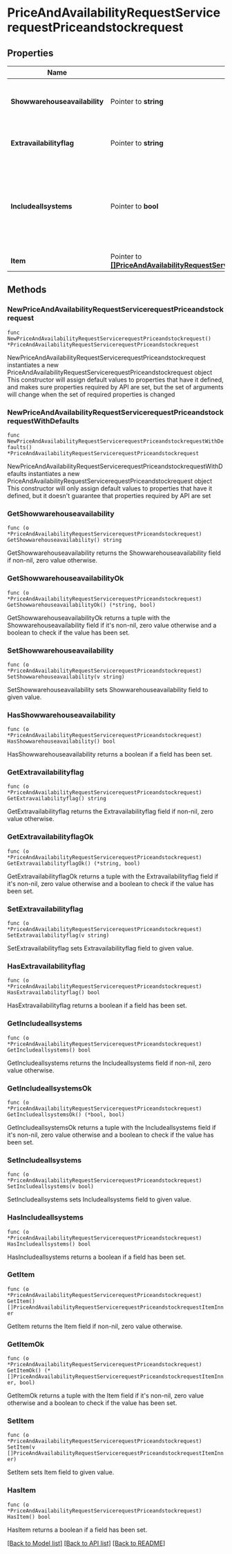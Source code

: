 # PriceAndAvailabilityRequestServicerequestPriceandstockrequest

## Properties

Name | Type | Description | Notes
------------ | ------------- | ------------- | -------------
**Showwarehouseavailability** | Pointer to **string** | True/false to show the availability of individual warehouses | [optional] 
**Extravailabilityflag** | Pointer to **string** | Y/N to show extra availability flag | [optional] 
**Includeallsystems** | Pointer to **bool** | Flag to indicate if the price and stock information is required for all Ingram Micro systems. | [optional] 
**Item** | Pointer to [**[]PriceAndAvailabilityRequestServicerequestPriceandstockrequestItemInner**](PriceAndAvailabilityRequestServicerequestPriceandstockrequestItemInner.md) |  | [optional] 

## Methods

### NewPriceAndAvailabilityRequestServicerequestPriceandstockrequest

`func NewPriceAndAvailabilityRequestServicerequestPriceandstockrequest() *PriceAndAvailabilityRequestServicerequestPriceandstockrequest`

NewPriceAndAvailabilityRequestServicerequestPriceandstockrequest instantiates a new PriceAndAvailabilityRequestServicerequestPriceandstockrequest object
This constructor will assign default values to properties that have it defined,
and makes sure properties required by API are set, but the set of arguments
will change when the set of required properties is changed

### NewPriceAndAvailabilityRequestServicerequestPriceandstockrequestWithDefaults

`func NewPriceAndAvailabilityRequestServicerequestPriceandstockrequestWithDefaults() *PriceAndAvailabilityRequestServicerequestPriceandstockrequest`

NewPriceAndAvailabilityRequestServicerequestPriceandstockrequestWithDefaults instantiates a new PriceAndAvailabilityRequestServicerequestPriceandstockrequest object
This constructor will only assign default values to properties that have it defined,
but it doesn't guarantee that properties required by API are set

### GetShowwarehouseavailability

`func (o *PriceAndAvailabilityRequestServicerequestPriceandstockrequest) GetShowwarehouseavailability() string`

GetShowwarehouseavailability returns the Showwarehouseavailability field if non-nil, zero value otherwise.

### GetShowwarehouseavailabilityOk

`func (o *PriceAndAvailabilityRequestServicerequestPriceandstockrequest) GetShowwarehouseavailabilityOk() (*string, bool)`

GetShowwarehouseavailabilityOk returns a tuple with the Showwarehouseavailability field if it's non-nil, zero value otherwise
and a boolean to check if the value has been set.

### SetShowwarehouseavailability

`func (o *PriceAndAvailabilityRequestServicerequestPriceandstockrequest) SetShowwarehouseavailability(v string)`

SetShowwarehouseavailability sets Showwarehouseavailability field to given value.

### HasShowwarehouseavailability

`func (o *PriceAndAvailabilityRequestServicerequestPriceandstockrequest) HasShowwarehouseavailability() bool`

HasShowwarehouseavailability returns a boolean if a field has been set.

### GetExtravailabilityflag

`func (o *PriceAndAvailabilityRequestServicerequestPriceandstockrequest) GetExtravailabilityflag() string`

GetExtravailabilityflag returns the Extravailabilityflag field if non-nil, zero value otherwise.

### GetExtravailabilityflagOk

`func (o *PriceAndAvailabilityRequestServicerequestPriceandstockrequest) GetExtravailabilityflagOk() (*string, bool)`

GetExtravailabilityflagOk returns a tuple with the Extravailabilityflag field if it's non-nil, zero value otherwise
and a boolean to check if the value has been set.

### SetExtravailabilityflag

`func (o *PriceAndAvailabilityRequestServicerequestPriceandstockrequest) SetExtravailabilityflag(v string)`

SetExtravailabilityflag sets Extravailabilityflag field to given value.

### HasExtravailabilityflag

`func (o *PriceAndAvailabilityRequestServicerequestPriceandstockrequest) HasExtravailabilityflag() bool`

HasExtravailabilityflag returns a boolean if a field has been set.

### GetIncludeallsystems

`func (o *PriceAndAvailabilityRequestServicerequestPriceandstockrequest) GetIncludeallsystems() bool`

GetIncludeallsystems returns the Includeallsystems field if non-nil, zero value otherwise.

### GetIncludeallsystemsOk

`func (o *PriceAndAvailabilityRequestServicerequestPriceandstockrequest) GetIncludeallsystemsOk() (*bool, bool)`

GetIncludeallsystemsOk returns a tuple with the Includeallsystems field if it's non-nil, zero value otherwise
and a boolean to check if the value has been set.

### SetIncludeallsystems

`func (o *PriceAndAvailabilityRequestServicerequestPriceandstockrequest) SetIncludeallsystems(v bool)`

SetIncludeallsystems sets Includeallsystems field to given value.

### HasIncludeallsystems

`func (o *PriceAndAvailabilityRequestServicerequestPriceandstockrequest) HasIncludeallsystems() bool`

HasIncludeallsystems returns a boolean if a field has been set.

### GetItem

`func (o *PriceAndAvailabilityRequestServicerequestPriceandstockrequest) GetItem() []PriceAndAvailabilityRequestServicerequestPriceandstockrequestItemInner`

GetItem returns the Item field if non-nil, zero value otherwise.

### GetItemOk

`func (o *PriceAndAvailabilityRequestServicerequestPriceandstockrequest) GetItemOk() (*[]PriceAndAvailabilityRequestServicerequestPriceandstockrequestItemInner, bool)`

GetItemOk returns a tuple with the Item field if it's non-nil, zero value otherwise
and a boolean to check if the value has been set.

### SetItem

`func (o *PriceAndAvailabilityRequestServicerequestPriceandstockrequest) SetItem(v []PriceAndAvailabilityRequestServicerequestPriceandstockrequestItemInner)`

SetItem sets Item field to given value.

### HasItem

`func (o *PriceAndAvailabilityRequestServicerequestPriceandstockrequest) HasItem() bool`

HasItem returns a boolean if a field has been set.


[[Back to Model list]](../README.md#documentation-for-models) [[Back to API list]](../README.md#documentation-for-api-endpoints) [[Back to README]](../README.md)


